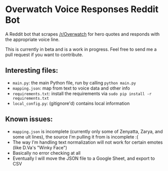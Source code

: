 # Overwatch Voice Responses Reddit Bot

A Reddit bot that scrapes [/r/Overwatch](http://reddit.com/r/overwatch) for hero quotes and responds with the appropriate voice line.

This is currently in beta and is a work in progress. Feel free to send me a pull request if you want to contribute.

## Interesting files:

* `main.py`: the main Python file, run by calling `python main.py`
* `mapping.json`: map from text to voice data and other info
* `requirements.txt`: install the requirements via `sudo pip install -r requirements.txt`
* `local_config.py`: (gitignore'd) contains local information

## Known issues:

* `mapping.json` is incomplete (currently only some of Zenyatta, Zarya, and some ult lines), the source I'm pulling it from is incomplete :(
* The way I'm handling text normalization will not work for certain emotes (like D.Va's "Winky Face")
* Basically no error checking at all
* Eventually I will move the JSON file to a Google Sheet, and export to CSV

